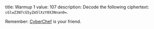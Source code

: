 title: Warmup 1
value: 107
description: Decode the following ciphertext: `cGlwZ3N7cG5yZm5lXzY0X3Nnan0=`.

Remember: [CyberChef](https://gchq.github.io/CyberChef/) is your friend.